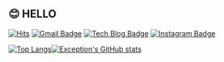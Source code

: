 ## 😊 HELLO

[![Hits](https://hits.seeyoufarm.com/api/count/incr/badge.svg?url=https%3A%2F%2Fgithub.com%2FJIINHEO&count_bg=%2379C83D&title_bg=%23555555&icon=&icon_color=%23E7E7E7&title=hits&edge_flat=false)](https://hits.seeyoufarm.com) 
[![Gmail Badge](https://img.shields.io/badge/Gmail-d14836?style=flat-square&logo=Gmail&logoColor=white&link=mailto:gjwldls123@gmail.com)](mailto:gjwldls123@gmail.com)
[![Tech Blog Badge](http://img.shields.io/badge/-Tech%20blog-181717?style=flat-square&logo=github&link=https://davinci-ai.tistory.com/)](https://jiinheo.tistory.com/)
[![Instagram Badge](https://img.shields.io/badge/instagram-E4405F?style=flat-square&logo=instagram&logoColor=white&link=https://https://www.instagram.com/dev.jini/)](https://www.instagram.com/dev.jini/)

[![Top Langs](https://github-readme-stats.vercel.app/api/top-langs/?username=JIINHEO&layout=compact&theme=omni)](https://github.com/anuraghazra/github-readme-stats)[![Exception's GitHub stats](https://github-readme-stats.vercel.app/api?username=JIINHEO&theme=omni&count_private=true&show_icons=true&line_height=20)](https://github.com/anuraghazra/github-readme-stats)

